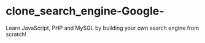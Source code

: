 # clone_search_engine-Google-
Learn JavaScript, PHP and MySQL by building your own search engine from scratch! 
